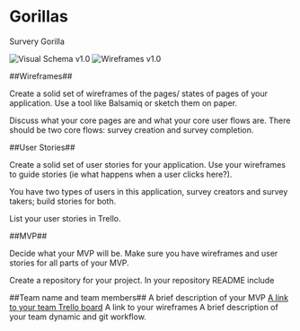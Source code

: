 Gorillas
========

Survery Gorilla

![Visual Schema v1.0](http://i.snag.gy/F4NFz.jpg)
![Wireframes v1.0](http://i.snag.gy/pUEGE.jpg)

##Wireframes##

Create a solid set of wireframes of the pages/ states of pages of your application. Use a tool like Balsamiq or sketch them on paper.

Discuss what your core pages are and what your core user flows are. There should be two core flows: survey creation and survey completion.

##User Stories##

Create a solid set of user stories for your application. Use your wireframes to guide stories (ie what happens when a user clicks here?).

You have two types of users in this application, survey creators and survey takers; build stories for both.

List your user stories in Trello.

##MVP##

Decide what your MVP will be. Make sure you have wireframes and user stories for all parts of your MVP.

Create a repository for your project. In your repository README include

##Team name and team members##
A brief description of your MVP
[A link to your team Trello board](https://trello.com/surveygorilla)
A link to your wireframes
A brief description of your team dynamic and git workflow.